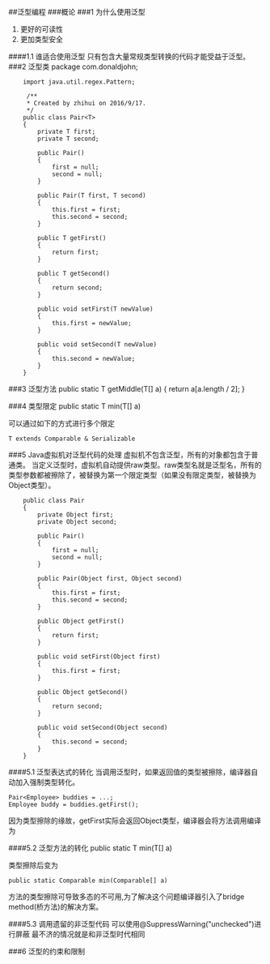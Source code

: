 ##泛型编程
###概论
###1 为什么使用泛型
1. 更好的可读性
2. 更加类型安全

####1.1 谁适合使用泛型
只有包含大量常规类型转换的代码才能受益于泛型。
###2 泛型类
	    package com.donaldjohn;
	    
	    import java.util.regex.Pattern;
	    
	   	 /**
	     * Created by zhihui on 2016/9/17.
	     */
	    public class Pair<T>
	    {
	        private T first;
	        private T second;
	    
	        public Pair()
	        {
	            first = null;
	            second = null;
	        }
	    
	        public Pair(T first, T second)
	        {
	            this.first = first;
	            this.second = second;
	        }
	    
	        public T getFirst()
	        {
	            return first;
	        }
	    
	        public T getSecond()
	        {
	            return second;
	        }
	    
	        public void setFirst(T newValue)
	        {
	            this.first = newValue;
	        }
	    
	        public void setSecond(T newValue)
	        {
	            this.second = newValue;
	        }
	    }

###3 泛型方法
    public static <T> T getMiddle(T[] a)
    {
        return a[a.length / 2];
    }

###4 类型限定
	public static <T extends Comparable> T min(T[] a)

可以通过如下的方式进行多个限定

	T extends Comparable & Serializable

###5 Java虚拟机对泛型代码的处理
虚拟机不包含泛型，所有的对象都包含于普通类。
当定义泛型时，虚拟机自动提供raw类型。raw类型名就是泛型名，所有的类型参数都被擦除了，被替换为第一个限定类型（如果没有限定类型，被替换为Object类型）。

        public class Pair
        {
            private Object first;
            private Object second;

            public Pair()
            {
                first = null;
                second = null;
            }

            public Pair(Object first, Object second)
            {
                this.first = first;
                this.second = second;
            }

            public Object getFirst()
            {
                return first;
            }

            public void setFirst(Object first)
            {
                this.first = first;
            }

            public Object getSecond()
            {
                return second;
            }

            public void setSecond(Object second)
            {
                this.second = second;
            }
        }

####5.1 泛型表达式的转化
当调用泛型时，如果返回值的类型被擦除，编译器自动加入强制类型转化。

	Pair<Employee> buddies = ...;
	Employee buddy = buddies.getFirst();
因为类型擦除的缘故，getFirst实际会返回Object类型，编译器会将方法调用编译为

####5.2 泛型方法的转化
	public static <T extends Comparable> T min(T[] a)

类型擦除后变为
	
	public static Comparable min(Comparable[] a)
方法的类型擦除可导致多态的不可用,为了解决这个问题编译器引入了bridge method(桥方法)的解决方案。

####5.3 调用遗留的非泛型代码
可以使用@SuppressWarning("unchecked")进行屏蔽
最不济的情况就是和非泛型时代相同

###6 泛型的约束和限制





























